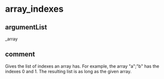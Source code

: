 # array_indexes
## argumentList
_array
## comment

Gives the list of indexes an array has.
For example, the array "a";"b" has the indexes 0 and 1.
The resulting list is as long as the given array.
